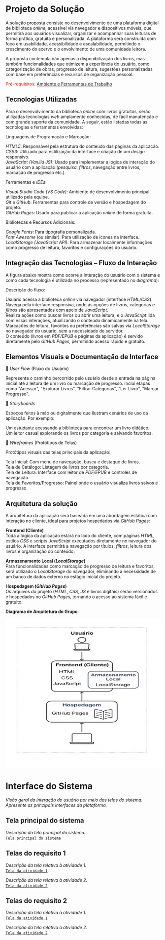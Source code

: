 # Projeto da Solução

A solução proposta consiste no desenvolvimento de uma plataforma digital de biblioteca <em>online</em>, acessível via navegador e dispositivos móveis, que permitirá aos usuários visualizar, organizar e acompanhar suas leituras de forma prática, gratuita e personalizada. A plataforma será construída com foco em usabilidade, acessibilidade e escalabilidade, permitindo o crescimento do acervo e o envolvimento de uma comunidade leitora.

A proposta contempla não apenas a disponibilização dos livros, mas também funcionalidades que otimizem a experiência do usuário, como categorização de obras, progresso de leitura, sugestões personalizadas com base em preferências e recursos de organização pessoal.

<span style="color:red">Pré-requisitos: <a href="4-Gestão-Configuração.md"> Ambiente e Ferramentas de Trabalho</a></span>

## Tecnologias Utilizadas

Para o desenvolvimento da biblioteca <em>online</em> com livros gratuitos, serão utilizadas tecnologias <em>web</em> amplamente conhecidas, de fácil manutenção e com grande suporte da comunidade. A seguir, estão listadas todas as tecnologias e ferramentas envolvidas:

Linguagens de Programação e Marcação:

<em>HTML5</em>: Responsável pela estrutura do conteúdo das páginas da aplicação.  
<em>CSS3</em>: Utilizado para estilização da interface e criação de um <em>design</em> responsivo.  
<em>JavaScript (Vanilla JS)</em>: Usado para implementar a lógica de interação do usuário com a aplicação (<em>pesquisa</em>, <em>filtros</em>, navegação entre livros, marcação de progresso etc.).

Ferramentas e <em>IDEs</em>:

<em>Visual Studio Code (VS Code)</em>: Ambiente de desenvolvimento principal utilizado pela equipe.  
<em>Git</em> e <em>GitHub</em>: Ferramentas para controle de versão e hospedagem do projeto.  
<em>GitHub Pages</em>: Usado para publicar a aplicação <em>online</em> de forma gratuita.

Bibliotecas e Recursos Adicionais:

<em>Google Fonts</em>: Para tipografia personalizada.  
<em>Font Awesome</em> (ou similar): Para utilização de ícones na interface.  
<em>LocalStorage (JavaScript API)</em>: Para armazenar localmente informações como progresso de leitura, favoritos e configurações do usuário.

## Integração das Tecnologias – Fluxo de Interação

A figura abaixo mostra como ocorre a interação do usuário com o sistema e como cada tecnologia é utilizada no processo (representado no <em>diagrama</em>):

Descrição do fluxo:

Usuário acessa a biblioteca <em>online</em> via navegador (interface <em>HTML/CSS</em>).  
Navega pela interface responsiva, onde as opções de livros, categorias e <em>filtros</em> são apresentados com apoio de <em>JavaScript</em>.  
Realiza ações como buscar livros ou abrir uma leitura, e o <em>JavaScript</em> lida com essas interações, atualizando o conteúdo dinamicamente na tela.  
Marcações de leitura, favoritos ou preferências são salvas via <em>LocalStorage</em> no navegador do usuário, sem a necessidade de servidor.  
O conteúdo (livros em <em>PDF/EPUB</em> e páginas da aplicação) é servido diretamente pelo <em>GitHub Pages</em>, permitindo acesso rápido e gratuito.

## Elementos Visuais e Documentação de Interface

📌 <em>User Flow</em> (Fluxo do Usuário)

Representa o caminho percorrido pelo usuário desde a entrada na página inicial até a leitura de um livro ou marcação de progresso. Inclui etapas como "Acessar", "Explorar Livros", "Filtrar Categorias", "Ler Livro", "Marcar Progresso".

📌 <em>Storyboards</em>

Esboços feitos à mão ou digitalmente que ilustram cenários de uso da aplicação. Por exemplo:

Um estudante acessando a biblioteca para encontrar um livro didático.  
Um leitor casual explorando os livros por categoria e salvando favoritos.

📌 <em>Wireframes</em> (Protótipos de Telas)

Protótipos visuais das telas principais da aplicação:

Tela Inicial: Com menu de navegação, busca e destaque de livros.  
Tela de Catálogo: Listagem de livros por categoria.  
Tela de Leitura: Interface com leitor de <em>PDF/EPUB</em> e controles de navegação.  
Tela de Favoritos/Progresso: Painel onde o usuário visualiza livros salvos e progresso.

## Arquitetura da solução

A arquitetura da aplicação será baseada em uma abordagem estática com interação no cliente, ideal para projetos hospedados via <em>GitHub Pages</em>:

**Frontend (Cliente)**  
Toda a lógica da aplicação estará no lado do cliente, com páginas <em>HTML</em>, estilos <em>CSS</em> e scripts <em>JavaScript</em> executados diretamente no navegador do usuário. A interface permitirá a navegação por títulos, <em>filtros</em>, leitura dos livros e organização do conteúdo.

**Armazenamento Local (<em>LocalStorage</em>)**  
Para funcionalidades como marcação de progresso de leitura e favoritos, será utilizado o <em>LocalStorage</em> do navegador, eliminando a necessidade de um banco de dados externo no estágio inicial do projeto.

**Hospedagem (<em>GitHub Pages</em>)**  
Os arquivos do projeto (<em>HTML</em>, <em>CSS</em>, <em>JS</em> e livros digitais) serão versionados e hospedados no <em>GitHub Pages</em>, tornando o acesso ao sistema fácil e gratuito.

<p><strong>Diagrama de Arquitetura do Grupo</strong></p>  
<img src="images/diagrama_arquitetura.jpg" alt="Diagrama de Arquitetura">

# Interface do Sistema

<em>Visão geral da interação do usuário por meio das telas do sistema. Apresente as principais interfaces da plataforma.</em>

## Tela principal do sistema

<em>Descrição da tela principal do sistema.</em>  
[`Tela principal do sistema`](images/)

## Telas do requisito 1

<em>Descrição da tela relativa à atividade 1.</em>  
[`Tela da atividade 1`](images/)

<em>Descrição da tela relativa à atividade 2.</em>  
[`Tela da atividade 2`](images/)

## Telas do requisito 2

<em>Descrição da tela relativa à atividade 1.</em>  
[`Tela da atividade 1`](images/)

<em>Descrição da tela relativa à atividade 2.</em>  
[`Tela da atividade 2`](images/)
